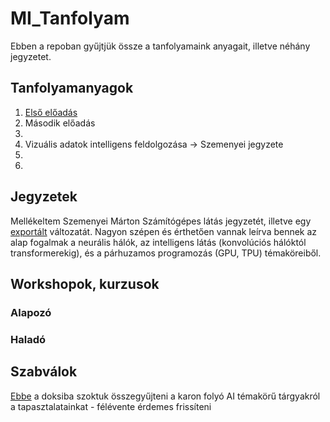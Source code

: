 # MI_Tanfolyam
Ebben a repoban gyűjtjük össze a tanfolyamaink anyagait, illetve néhány jegyzetet.

## Tanfolyamanyagok
1. [Első előadás](./Tanfolyamanyagok/Neuralis_halozatok.pdf)
2. Második előadás
3. 
4. Vizuális adatok intelligens feldolgozása -> Szemenyei jegyzete
5.
6.

## Jegyzetek
Mellékeltem Szemenyei Márton Számítógépes látás jegyzetét, illetve egy [exportált](./jegyzetek/jegyzetExport%C3%A1lt.pdf) változatát. Nagyon szépen és érthetően vannak leírva bennek az alap fogalmak a neurális hálók, az intelligens látás (konvolúciós hálóktól transformerekig), és a párhuzamos programozás (GPU, TPU) témaköreiből. 

## Workshopok, kurzusok
### Alapozó

### Haladó




## Szabválok
[Ebbe](https://docs.google.com/spreadsheets/d/1naYYh2rb0R_GCc6GKBtjB9b01OvFhe4YEZj0J6kABH4/edit#gid=0) a doksiba szoktuk összegyűjteni a karon folyó AI témakörű tárgyakról a tapasztalatainkat - félévente érdemes frissíteni